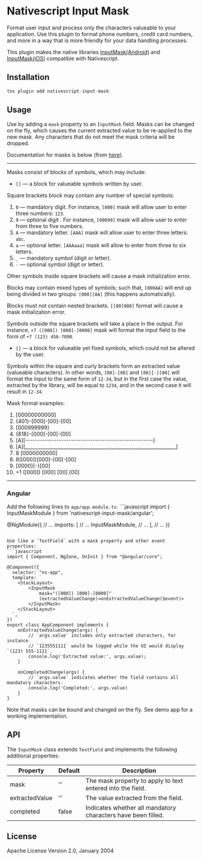 # Nativescript Input Mask

Format user input and process only the characters valueable to your application. Use this plugin to format phone numbers, credit card numbers, and more in a way that is more friendly for your data handling processes.

This plugin makes the native libraries [InputMask(Android)](https://github.com/RedMadRobot/input-mask-android) and [InputMask(iOS)](https://github.com/RedMadRobot/input-mask-ios) compatible with Nativescript.

## Installation

```javascript
tns plugin add nativescript-input-mask
```

## Usage
Use by adding a `mask` property to an `InputMask` field. Masks can be changed on the fly, which causes the current extracted value to be re-applied to the new mask. Any characters that do not meet the mask criteria will be dropped.

Documentation for masks is below (from [here](https://github.com/RedMadRobot/input-mask-ios)).

_________________________________________________________
Masks consist of blocks of symbols, which may include:

* `[]` — a block for valueable symbols written by user.

Square brackets block may contain any number of special symbols:

1. `0` — mandatory digit. For instance, `[000]` mask will allow user to enter three numbers: `123`.
2. `9` — optional digit . For instance, `[00099]` mask will allow user to enter from three to five numbers.
3. `А` — mandatory letter. `[AAA]` mask will allow user to enter three letters: `abc`.
4. `а` — optional letter. `[АААааа]` mask will allow to enter from three to six letters.
5. `_` — mandatory symbol (digit or letter).
6. `-` — optional symbol (digit or letter).

Other symbols inside square brackets will cause a mask initialization error.

Blocks may contain mixed types of symbols; such that, `[000AA]` will end up being divided in two groups: `[000][AA]` (this happens automatically).

Blocks must not contain nested brackets. `[[00]000]` format will cause a mask initialization error.

Symbols outside the square brackets will take a place in the output.
For instance, `+7 ([000]) [000]-[0000]` mask will format the input field to the form of `+7 (123) 456-7890`.

* `{}` — a block for valueable yet fixed symbols, which could not be altered by the user.

Symbols within the square and curly brackets form an extracted value (valueable characters).
In other words, `[00]-[00]` and `[00]{-}[00]` will format the input to the same form of `12-34`,
but in the first case the value, extracted by the library, will be equal to `1234`, and in the second case it will result in `12-34`.

Mask format examples:

1. [00000000000]
2. {401}-[000]-[00]-[00]
3. [000999999]
4. {818}-[000]-[00]-[00]
5. [A][-----------------------------------------------------]
6. [A][_______________________________________________________________]
7. 8 [0000000000]
8. 8([000])[000]-[00]-[00]
9. [0000]{-}[00]
10. +1 ([000]) [000] [00] [00]
_________________________________________________________

### Angular
Add the following lines to `app/app.module.ts`:
	```javascript
import { InputMaskModule } from 'nativescript-input-mask/angular';

@NgModule({
    // ...
    imports: [
        // ...
        InputMaskModule,
        // ...
    ],
    // ...
})
```

Use like a `TextField` with a mask property and other event properties:
```javascript
import { Component, NgZone, OnInit } from "@angular/core";

@Component({
  selector: "ns-app",
  template: `
    <StackLayout>
        <InputMask
            mask="([000]) [000]-[0000]"
            (extractedValueChange)=onExtractedValueChange($event)>
        </InputMask>
    </StackLayout>
  `,
})
export class AppComponent implements {
    onExtractedValueChange(args) {
        // `args.value` includes only extracted characters, for instance
        // `1235551111` would be logged while the UI would display `(123) 555-1111`.
        console.log('Extracted value:', args.value);
    }

    onCompletedChange(args) {
        // `args.value` indicates whether the field contains all mandatory characters.
        console.log('Completed:', args.value)
    }
}
```

Note that masks can be bound and changed on the fly. See demo app for a working implementation.

## API

The `InputMask` class extends `TextField` and implements the following additional properties:

| Property | Default | Description |
| --- | --- | --- |
| mask | '' | The mask property to apply to text entered into the field.
| extractedValue | '' | The value extracted from the field.
| completed | false | Indicates whether all mandatory characters have been filled.

## License

Apache License Version 2.0, January 2004
